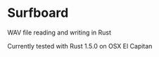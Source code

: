 # Surfboard
WAV file reading and writing in Rust

Currently tested with Rust 1.5.0 on OSX El Capitan
